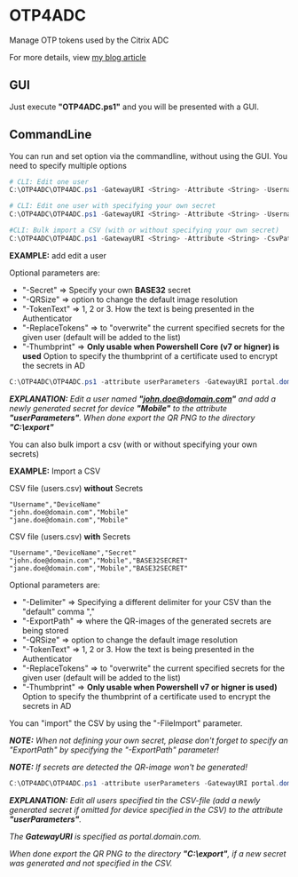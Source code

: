 # OTP4ADC
Manage OTP tokens used by the Citrix ADC

For more details, view [my blog article](https://blog.j81.nl/2020/09/29/manage-native-otp-tokens-via-windows/)

## GUI

Just execute __"OTP4ADC.ps1"__ and you will be presented with a GUI.

## CommandLine

You can run and set option via the commandline, without using the GUI. You need to specify multiple options

```PowerShell
# CLI: Edit one user 
C:\OTP4ADC\OTP4ADC.ps1 -GatewayURI <String> -Attribute <String> -Username <String> -DeviceName <String> -ExportPath <String> [-QRSize <Int32>] [-TokenText <String>] [-ReplaceTokens] [-Thumbprint <String>]

# CLI: Edit one user with specifying your own secret
C:\OTP4ADC\OTP4ADC.ps1 -GatewayURI <String> -Attribute <String> -Username <String> -DeviceName <String> -Secret <String> [-QRSize <Int32>] [-TokenText <String>] [-ReplaceTokens] [-Thumbprint <String>]

#CLI: Bulk import a CSV (with or without specifying your own secret)
C:\OTP4ADC\OTP4ADC.ps1 -GatewayURI <String> -Attribute <String> -CsvPath <FileInfo> [-Delimiter <String>] [-ExportPath <String>] [-QRSize <Int32>] [-TokenText <String>] [-ReplaceTokens] [-Thumbprint <String>]
```

__EXAMPLE:__ add edit a user 

Optional parameters are:
* "-Secret" => Specify your own __BASE32__ secret
* "-QRSize" => option to change the default image resolution
* "-TokenText" => 1, 2 or 3. How the  text is being presented in the Authenticator
* "-ReplaceTokens" => to "overwrite" the current specified secrets for the given user (default will be added to the list)
* "-Thumbprint" => __Only usable when Powershell Core (v7 or higner) is used__ Option to specify the thumbprint of a certificate used to encrypt the secrets in AD

```PowerShell
C:\OTP4ADC\OTP4ADC.ps1 -attribute userParameters -GatewayURI portal.domain.com -username john.doe@domain.com -DeviceName Mobile -ExportPath C:\export
```

*__EXPLANATION:__ Edit a user named **"john.doe@domain.com"** and add a newly generated secret for device **"Mobile"** to the attribute **"userParameters"**. When done export the QR PNG to the directory __"C:\export"__*

You can also bulk import a csv (with or without specifying your own secrets)

__EXAMPLE:__ Import a CSV 

CSV file (users.csv) **without** Secrets

```CSV
"Username","DeviceName"
"john.doe@domain.com","Mobile"
"jane.doe@domain.com","Mobile"
```

CSV file (users.csv) **with** Secrets

```CSV
"Username","DeviceName","Secret"
"john.doe@domain.com","Mobile","BASE32SECRET"
"jane.doe@domain.com","Mobile","BASE32SECRET"
```

Optional parameters are:
* "-Delimiter" => Specifying a different delimiter for your CSV than the "default" comma ","
* "-ExportPath" => where the QR-images of the generated secrets are being stored
* "-QRSize" => option to change the default image resolution
* "-TokenText" => 1, 2 or 3. How the  text is being presented in the Authenticator
* "-ReplaceTokens" => to "overwrite" the current specified secrets for the given user (default will be added to the list)
* "-Thumbprint" => __Only usable when Powershell v7 or higner is used)__ Option to specify the thumbprint of a certificate used to encrypt the secrets in AD

You can "import" the CSV by using the "-FileImport" parameter. 

*__NOTE:__ When not defining your own secret, please don't forget to specify an "ExportPath" by specifying the "-ExportPath" parameter!*

*__NOTE:__ If secrets are detected the QR-image won't be generated!*

```PowerShell
C:\OTP4ADC\OTP4ADC.ps1 -attribute userParameters -GatewayURI portal.domain.com -ExportPath C:\export -FileImport
```
*__EXPLANATION:__ Edit all users specified tin the CSV-file (add a newly generated secret if omitted for device specified in the CSV) to the attribute **"userParameters"**.*

*The __GatewayURI__ is specified as portal.domain.com.*

*When done export the QR PNG to the directory __"C:\export"__, if a new secret was generated and not specified in the CSV.*
